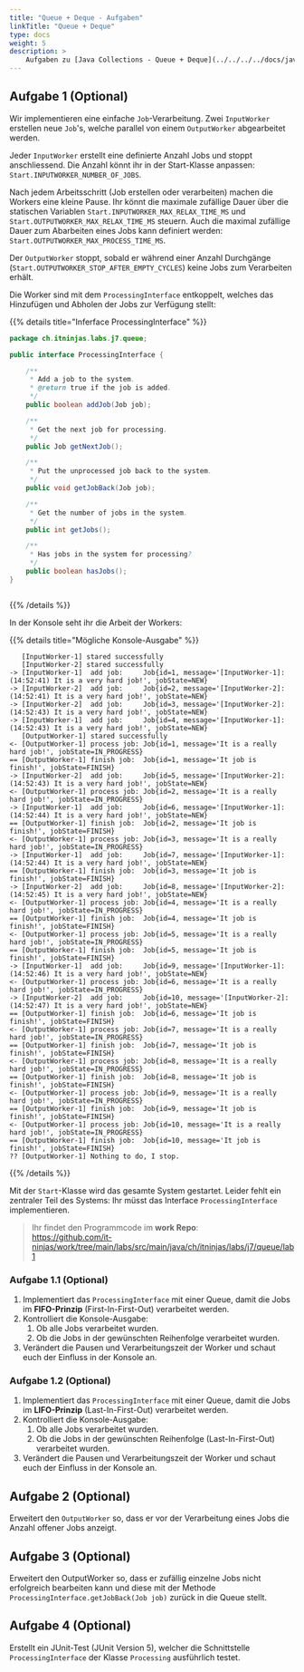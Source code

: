 ```yaml
---
title: "Queue + Deque - Aufgaben"
linkTitle: "Queue + Deque"
type: docs
weight: 5
description: >
    Aufgaben zu [Java Collections - Queue + Deque](../../../../docs/java/java-collections/06_queue)
---
```


## Aufgabe 1 (Optional)

Wir implementieren eine einfache `Job`-Verarbeitung.
Zwei `InputWorker` erstellen neue `Job`'s, welche parallel von einem `OutputWorker` abgearbeitet werden.

Jeder `InputWorker` erstellt eine definierte Anzahl Jobs und stoppt anschliessend. Die Anzahl könnt ihr in der Start-Klasse anpassen: `Start.INPUTWORKER_NUMBER_OF_JOBS`. 


Nach jedem Arbeitsschritt (Job erstellen oder verarbeiten) machen die Workers eine kleine Pause. 
Ihr könnt die maximale zufällige Dauer über die statischen Variablen `Start.INPUTWORKER_MAX_RELAX_TIME_MS` und `Start.OUTPUTWORKER_MAX_RELAX_TIME_MS` steuern. 
Auch die maximal zufällige Dauer zum Abarbeiten eines Jobs kann definiert werden: `Start.OUTPUTWORKER_MAX_PROCESS_TIME_MS`.

Der `OutputWorker` stoppt, sobald er während einer Anzahl Durchgänge (`Start.OUTPUTWORKER_STOP_AFTER_EMPTY_CYCLES`) keine Jobs zum Verarbeiten erhält.

Die Worker sind mit dem `ProcessingInterface` entkoppelt, welches das Hinzufügen und Abholen der Jobs zur Verfügung stellt:

{{% details title="Inferface ProcessingInterface" %}}
```java
package ch.itninjas.labs.j7.queue;

public interface ProcessingInterface {

    /**
     * Add a job to the system.
     * @return true if the job is added.
     */
    public boolean addJob(Job job);

    /**
     * Get the next job for processing.
     */
    public Job getNextJob();

    /**
     * Put the unprocessed job back to the system.
     */
    public void getJobBack(Job job);

    /**
     * Get the number of jobs in the system.
     */
    public int getJobs();

    /**
     * Has jobs in the system for processing?
     */
    public boolean hasJobs();
}



```
{{% /details %}}

In der Konsole seht ihr die Arbeit der Workers:

{{% details title="Mögliche Konsole-Ausgabe" %}}
```text
   [InputWorker-1] stared successfully
   [InputWorker-2] stared successfully
-> [InputWorker-1]  add job:     Job{id=1, message='[InputWorker-1]: (14:52:41) It is a very hard job!', jobState=NEW}
-> [InputWorker-2]  add job:     Job{id=2, message='[InputWorker-2]: (14:52:41) It is a very hard job!', jobState=NEW}
-> [InputWorker-2]  add job:     Job{id=3, message='[InputWorker-2]: (14:52:43) It is a very hard job!', jobState=NEW}
-> [InputWorker-1]  add job:     Job{id=4, message='[InputWorker-1]: (14:52:43) It is a very hard job!', jobState=NEW}
   [OutputWorker-1] stared successfully
<- [OutputWorker-1] process job: Job{id=1, message='It is a really hard job!', jobState=IN_PROGRESS}
== [OutputWorker-1] finish job:  Job{id=1, message='It job is finish!', jobState=FINISH}
-> [InputWorker-2]  add job:     Job{id=5, message='[InputWorker-2]: (14:52:43) It is a very hard job!', jobState=NEW}
<- [OutputWorker-1] process job: Job{id=2, message='It is a really hard job!', jobState=IN_PROGRESS}
-> [InputWorker-1]  add job:     Job{id=6, message='[InputWorker-1]: (14:52:44) It is a very hard job!', jobState=NEW}
== [OutputWorker-1] finish job:  Job{id=2, message='It job is finish!', jobState=FINISH}
<- [OutputWorker-1] process job: Job{id=3, message='It is a really hard job!', jobState=IN_PROGRESS}
-> [InputWorker-1]  add job:     Job{id=7, message='[InputWorker-1]: (14:52:44) It is a very hard job!', jobState=NEW}
== [OutputWorker-1] finish job:  Job{id=3, message='It job is finish!', jobState=FINISH}
-> [InputWorker-2]  add job:     Job{id=8, message='[InputWorker-2]: (14:52:45) It is a very hard job!', jobState=NEW}
<- [OutputWorker-1] process job: Job{id=4, message='It is a really hard job!', jobState=IN_PROGRESS}
== [OutputWorker-1] finish job:  Job{id=4, message='It job is finish!', jobState=FINISH}
<- [OutputWorker-1] process job: Job{id=5, message='It is a really hard job!', jobState=IN_PROGRESS}
== [OutputWorker-1] finish job:  Job{id=5, message='It job is finish!', jobState=FINISH}
-> [InputWorker-1]  add job:     Job{id=9, message='[InputWorker-1]: (14:52:46) It is a very hard job!', jobState=NEW}
<- [OutputWorker-1] process job: Job{id=6, message='It is a really hard job!', jobState=IN_PROGRESS}
-> [InputWorker-2]  add job:     Job{id=10, message='[InputWorker-2]: (14:52:47) It is a very hard job!', jobState=NEW}
== [OutputWorker-1] finish job:  Job{id=6, message='It job is finish!', jobState=FINISH}
<- [OutputWorker-1] process job: Job{id=7, message='It is a really hard job!', jobState=IN_PROGRESS}
== [OutputWorker-1] finish job:  Job{id=7, message='It job is finish!', jobState=FINISH}
<- [OutputWorker-1] process job: Job{id=8, message='It is a really hard job!', jobState=IN_PROGRESS}
== [OutputWorker-1] finish job:  Job{id=8, message='It job is finish!', jobState=FINISH}
<- [OutputWorker-1] process job: Job{id=9, message='It is a really hard job!', jobState=IN_PROGRESS}
== [OutputWorker-1] finish job:  Job{id=9, message='It job is finish!', jobState=FINISH}
<- [OutputWorker-1] process job: Job{id=10, message='It is a really hard job!', jobState=IN_PROGRESS}
== [OutputWorker-1] finish job:  Job{id=10, message='It job is finish!', jobState=FINISH}
?? [OutputWorker-1] Nothing to do, I stop.

```
{{% /details %}}

Mit der `Start`-Klasse wird das gesamte System gestartet.
Leider fehlt ein zentraler Teil des Systems:
Ihr müsst das Interface `ProcessingInterface` implementieren.
  
> Ihr findet den Programmcode im **work Repo**:  
> https://github.com/it-ninjas/work/tree/main/labs/src/main/java/ch/itninjas/labs/j7/queue/lab1

### Aufgabe 1.1 (Optional)

1. Implementiert das `ProcessingInterface` mit einer Queue, damit die Jobs im **FIFO-Prinzip** (First-In-First-Out) verarbeitet werden.
2. Kontrolliert die Konsole-Ausgabe:
   1. Ob alle Jobs verarbeitet wurden.
   2. Ob die Jobs in der gewünschten Reihenfolge verarbeitet wurden.
3. Verändert die Pausen und Verarbeitungszeit der Worker und schaut euch der Einfluss in der Konsole an.

### Aufgabe 1.2 (Optional)

1. Implementiert das `ProcessingInterface` mit einer Queue, damit die Jobs im **LIFO-Prinzip** (Last-In-First-Out) verarbeitet werden.
2. Kontrolliert die Konsole-Ausgabe:
    1. Ob alle Jobs verarbeitet wurden.
    2. Ob die Jobs in der gewünschten Reihenfolge (Last-In-First-Out) verarbeitet wurden.
3. Verändert die Pausen und Verarbeitungszeit der Worker und schaut euch der Einfluss in der Konsole an.

## Aufgabe 2 (Optional)
Erweitert den `OutputWorker` so, dass er vor der Verarbeitung eines Jobs die Anzahl offener Jobs anzeigt.

## Aufgabe 3 (Optional)

Erweitert den OutputWorker so, dass er zufällig einzelne Jobs nicht erfolgreich bearbeiten kann und diese mit der Methode `ProcessingInterface.getJobBack(Job job)` zurück in die Queue stellt.

## Aufgabe 4 (Optional)

Erstellt ein JUnit-Test (JUnit Version 5), welcher die Schnittstelle `ProcessingInterface` der Klasse `Processing` ausführlich testet.
